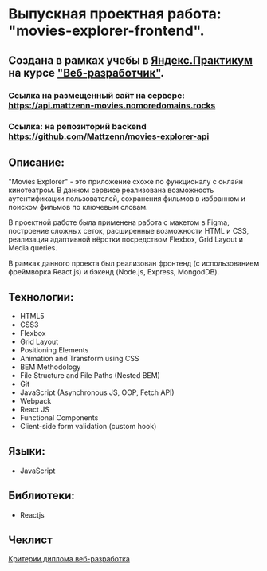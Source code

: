 
# Выпускная проектная работа: "movies-explorer-frontend".

## Создана в рамках учебы в [Яндекс.Практикум](https://praktikum.yandex.ru/) на курсе ["Веб-разработчик"](https://praktikum.yandex.ru/web/).

### Ссылка на размещенный сайт на сервере: https://api.mattzenn-movies.nomoredomains.rocks
### Ссылка: на репозиторий backend https://github.com/Mattzenn/movies-explorer-api

## Описание:

"Movies Explorer" - это приложение схоже по функционалу с онлайн кинотеатром. В данном сервисе
реализована возможность аутентификации пользователей, сохранения фильмов в избранном и поиском фильмов по ключевым словам.

В проектной работе была применена работа с макетом в Figma, построение сложных сеток, расширенные возможности HTML и CSS, реализация адаптивной вёрстки посредством Flexbox, Grid Layout и Media queries.

В рамках данного проекта был реализован фронтенд (с использованием фреймворка React.js) и бэкенд (Node.js, Express, MongodDB).

## Технологии:

* HTML5 
* CSS3 
* Flexbox
* Grid Layout
* Positioning Elements
* Animation and Transform using CSS
* BEM Methodology
* File Structure and File Paths (Nested BEM)
* Git
* JavaScript (Asynchronous JS, OOP, Fetch API)
* Webpack
* React JS
* Functional Components
* Client-side form validation (custom hook)

## Языки:

* JavaScript

## Библиотеки:

* Reactjs

## Чеклист

[Критерии диплома веб-разработка](https://code.s3.yandex.net/web-developer/static/new-program/web-diploma-criteria-2.0/index.html) 
